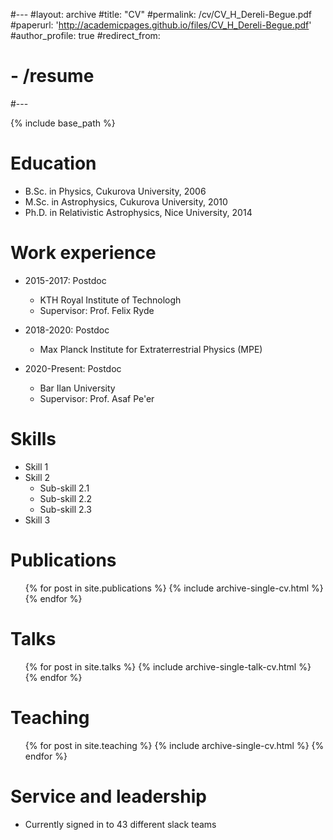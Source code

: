 #---
#layout: archive
#title: "CV"
#permalink: /cv/CV_H_Dereli-Begue.pdf
#paperurl: 'http://academicpages.github.io/files/CV_H_Dereli-Begue.pdf'
#author_profile: true
#redirect_from:
#  - /resume
#---

<html>
<body>

</body>
<script type="text/javascript">
    document.location = "husnedereli.github.io/cv/CV_H_Dereli-Begue.pdf"
</script>
</html>




{% include base_path %}

Education
======
* B.Sc. in Physics, Cukurova University, 2006
* M.Sc. in Astrophysics, Cukurova University, 2010
* Ph.D. in Relativistic Astrophysics, Nice University, 2014

Work experience
======
* 2015-2017: Postdoc
  * KTH Royal Institute of Technologh
  * Supervisor: Prof. Felix Ryde

* 2018-2020: Postdoc
  * Max Planck Institute for Extraterrestrial Physics (MPE)
  
* 2020-Present: Postdoc
  * Bar Ilan University
  * Supervisor: Prof. Asaf Pe'er
    
Skills
======
* Skill 1
* Skill 2
  * Sub-skill 2.1
  * Sub-skill 2.2
  * Sub-skill 2.3
* Skill 3

Publications
======
  <ul>{% for post in site.publications %}
    {% include archive-single-cv.html %}
  {% endfor %}</ul>
  
Talks
======
  <ul>{% for post in site.talks %}
    {% include archive-single-talk-cv.html %}
  {% endfor %}</ul>
  
Teaching
======
  <ul>{% for post in site.teaching %}
    {% include archive-single-cv.html %}
  {% endfor %}</ul>
  
Service and leadership
======
* Currently signed in to 43 different slack teams
